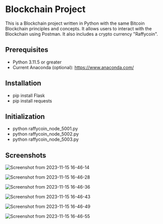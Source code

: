 # Blockchain Project

This is a Blockchain project written in Python with the same Bitcoin Blockchain principles and concepts. It allows users to interact with the Blockchain using Postman. It also includes a crypto currency "Raffycoin".

## Prerequisites

- Python 3.11.5 or greater
- Current Anaconda (optional): https://www.anaconda.com/

## Installation

- pip install Flask
- pip install requests

## Initialization

- python raffycoin_node_5001.py
- python raffycoin_node_5002.py
- python raffycoin_node_5003.py

## Screenshots

![Screenshot from 2023-11-15 16-46-14](https://github.com/rafafortes/blockchain-implementation-python-postman/assets/20464782/309b676b-7f30-4138-a72c-b37c60825557)

![Screenshot from 2023-11-15 16-46-28](https://github.com/rafafortes/blockchain-implementation-python-postman/assets/20464782/91896969-c807-46b4-8653-3841844922ec)

![Screenshot from 2023-11-15 16-46-36](https://github.com/rafafortes/blockchain-implementation-python-postman/assets/20464782/2aa02080-f5f6-4851-a632-bcf5a2e62a58)

![Screenshot from 2023-11-15 16-46-43](https://github.com/rafafortes/blockchain-implementation-python-postman/assets/20464782/88be6d60-1e60-48d5-ac34-f9b74005da5f)

![Screenshot from 2023-11-15 16-46-49](https://github.com/rafafortes/blockchain-implementation-python-postman/assets/20464782/6a541d5d-9a4b-4633-a3b2-ea60204dbac6)

![Screenshot from 2023-11-15 16-46-55](https://github.com/rafafortes/blockchain-implementation-python-postman/assets/20464782/81beb8eb-663b-4a43-b0b3-a70f92ee36cc)
